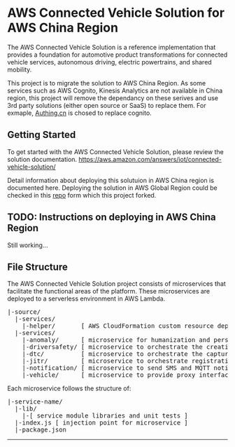 # AWS Connected Vehicle Solution for AWS China Region
The AWS Connected Vehicle Solution is a reference implementation that provides a foundation for automotive product transformations for connected vehicle services, autonomous driving, electric powertrains, and shared mobility.

This project is to migrate the solution to AWS China Region. As some services such as AWS Cognito, Kinesis Analytics are not available in China region, this project will remove the dependancy on these serives and use 3rd party solutions (either open source or SaaS) to replace them. For exmaple, [Authing.cn](https://authing.cn) is chosed to replace cognito. 

## Getting Started
To get started with the AWS Connected Vehicle Solution, please review the solution documentation. https://aws.amazon.com/answers/iot/connected-vehicle-solution/

Detail information about deploying this solutuion in AWS China region is documented here. Deploying the solution in AWS Global Region could be checked in this [repo](https://github.com/awslabs/aws-connected-vehicle-solution) form which this project forked.

## TODO: Instructions on deploying in AWS China Region 

Still working...

## File Structure
The AWS Connected Vehicle Solution project consists of microservices that facilitate the functional areas of the platform. These microservices are deployed to a serverless environment in AWS Lambda.

<pre>
|-source/
  |-services/
    |-helper/       [ AWS CloudFormation custom resource deployment helper ]
  |-services/
    |-anomaly/      [ microservice for humanization and persistence of identified anomalies ]
    |-driversafety/ [ microservice to orchestrate the creation of driver scores ]
    |-dtc/          [ microservice to orchestrate the capture, humanization and persistence of diagnostic trouble codes ]
    |-jitr/         [ microservice to orchestrate registration and policy creation for just-in-time registration of devices ]    
    |-notification/ [ microservice to send SMS and MQTT notifications for the solution ]
    |-vehicle/      [ microservice to provide proxy interface for the AWS Connected Vehicle Solution API ]    
</pre>

Each microservice follows the structure of:

<pre>
|-service-name/
  |-lib/
    |-[ service module libraries and unit tests ]
  |-index.js [ injection point for microservice ]
  |-package.json
</pre>

***